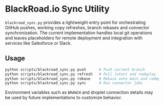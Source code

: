 # BlackRoad.io Sync Utility

`blackroad_sync.py` provides a lightweight entry point for orchestrating
GitHub pushes, working copy refreshes, branch rebases and connector
synchronization. The current implementation handles local git
operations and leaves placeholders for remote deployment and
integration with services like Salesforce or Slack.

## Usage

```bash
python scripts/blackroad_sync.py push      # Push current branch
python scripts/blackroad_sync.py refresh   # Pull latest and redeploy
python scripts/blackroad_sync.py rebase    # Rebase onto main and redeploy
python scripts/blackroad_sync.py sync      # Run connector jobs
```

Environment variables such as `BRANCH` and droplet connection details
may be used by future implementations to customize behavior.
